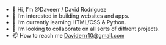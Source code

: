 - 👋 Hi, I’m @Daveerr / David Rodriguez
- 👀 I’m interested in building websites and apps.
- 🌱 I’m currently learning HTML/CSS & Python.
- 💞️ I’m looking to collaborate on all sorts of diffrent projects.
- 📫 How to reach me Daviderrr10@gmail.com

<!---
Daveerr/Daveerr is a ✨ special ✨ repository because its `README.md` (this file) appears on your GitHub profile.
You can click the Preview link to take a look at your changes.
--->
